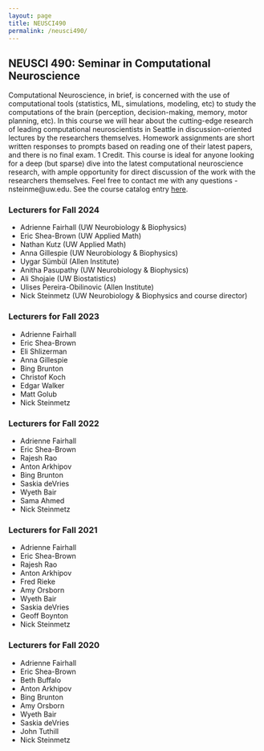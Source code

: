 ```yaml
---
layout: page
title: NEUSCI490
permalink: /neusci490/
---
```


<h2>NEUSCI 490: Seminar in Computational Neuroscience</h2>
<p>Computational Neuroscience, in brief, is concerned with the use of computational tools (statistics, ML, simulations, modeling, etc) to study the computations of the brain (perception, decision-making, memory, motor planning, etc). In this course we will hear about the cutting-edge research of leading computational neuroscientists in Seattle in discussion-oriented lectures by the researchers themselves. Homework assignments are short written responses to prompts based on reading one of their latest papers, and there is no final exam. 1 Credit. This course is ideal for anyone looking for a deep (but sparse) dive into the latest computational neuroscience research, with ample opportunity for direct discussion of the work with the researchers themselves. Feel free to contact me with any questions - nsteinme@uw.edu. See the course catalog entry <a href="https://myplan.uw.edu/course/#/courses/NEUSCI490">here</a>. 

<p><h3>Lecturers for Fall 2024</h3>
<p><ul>
	<li>Adrienne Fairhall (UW Neurobiology & Biophysics)</li>
	<li>Eric Shea-Brown (UW Applied Math)</li>
	<li>Nathan Kutz (UW Applied Math)</li>
	<li>Anna Gillespie (UW Neurobiology & Biophysics)</li>
	<li>Uygar Sümbül (Allen Institute)</li>
	<li>Anitha Pasupathy (UW Neurobiology & Biophysics)</li>
	<li>Ali Shojaie (UW Biostatistics)</li>
	<li>Ulises Pereira-Obilinovic (Allen Institute)</li>
	<li>Nick Steinmetz (UW Neurobiology & Biophysics and course director)</li>
</ul>

<p><h3>Lecturers for Fall 2023</h3>
<p><ul>
	<li>Adrienne Fairhall</li>
	<li>Eric Shea-Brown</li>
	<li>Eli Shlizerman</li>
	<li>Anna Gillespie</li>
	<li>Bing Brunton</li>
	<li>Christof Koch</li>
	<li>Edgar Walker</li>
	<li>Matt Golub</li>
	<li>Nick Steinmetz</li>
</ul>

<p><h3>Lecturers for Fall 2022</h3>
<p><ul>
	<li>Adrienne Fairhall</li>
	<li>Eric Shea-Brown</li>
	<li>Rajesh Rao</li>
	<li>Anton Arkhipov</li>
	<li>Bing Brunton</li>
	<li>Saskia deVries</li>
	<li>Wyeth Bair</li>
	<li>Sama Ahmed</li>
	<li>Nick Steinmetz</li>
</ul>

<p><h3>Lecturers for Fall 2021</h3>
<p><ul>
	<li>Adrienne Fairhall</li>
	<li>Eric Shea-Brown</li>
	<li>Rajesh Rao</li>
	<li>Anton Arkhipov</li>
	<li>Fred Rieke</li>
	<li>Amy Orsborn</li>
	<li>Wyeth Bair</li>
	<li>Saskia deVries</li>
	<li>Geoff Boynton</li>
	<li>Nick Steinmetz</li>
</ul>

<p><h3>Lecturers for Fall 2020</h3>
<p><ul>
	<li>Adrienne Fairhall</li>
	<li>Eric Shea-Brown</li>
	<li>Beth Buffalo</li>
	<li>Anton Arkhipov</li>
	<li>Bing Brunton</li>
	<li>Amy Orsborn</li>
	<li>Wyeth Bair</li>
	<li>Saskia deVries</li>
	<li>John Tuthill</li>
	<li>Nick Steinmetz</li>
</ul>


